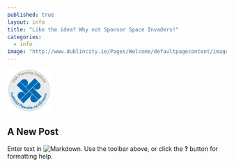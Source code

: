 ```yaml
---
published: true
layout: info
title: "Like the idea? Why not Sponsor Space Invaders!"
categories: 
  - info
image: "http://www.dublincity.ie/Pages/Welcome/defaultpagecontent/images/ShortLogo.png"
---
```


![IPI-logo.png](/_posts/info/IPI-logo.png)
## A New Post

Enter text in ![Markdown](http://daringfireball.net/projects/markdown/). Use the toolbar above, or click the **?** button for formatting help.
